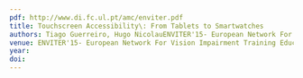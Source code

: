 ```yaml
---
pdf: http://www.di.fc.ul.pt/amc/enviter.pdf
title: Touchscreen Accessibility\: From Tablets to Smartwatches
authors: Tiago Guerreiro, Hugo NicolauENVITER'15- European Network For Vision Impairment Training Education & Research Annual Conference
venue: ENVITER'15- European Network For Vision Impairment Training Education & Research Annual Conference
year: 
doi: 
---
```

